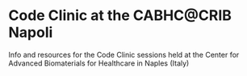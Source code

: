 # Code Clinic at the CABHC@CRIB Napoli

Info and resources for the Code Clinic sessions held at the Center for Advanced Biomaterials for Healthcare in Naples (Italy)

